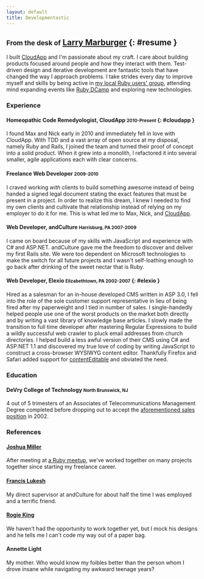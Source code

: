 ```yaml
---
layout: default
title: Developmentastic
---
```

## <small>From the desk of</small> [Larry Marburger](mailto:larry@marburger.cc) {: #resume }

I built [CloudApp](http://getcloudapp.com) and I'm passionate about my craft. I
care about building products focused around people and how they interact with
them. Test-driven design and iterative development are fantastic tools that have
changed the way I approach problems. I take strides every day to improve myself
and skills by being active in [my local Ruby users' group][ruby_group],
attending mind expanding events like [Ruby DCamp][ruby_dcamp] and exploring new
technologies.


### Experience

#### Homeopathic Code Remedyologist, CloudApp <small>2010-Present</small>  {: #cloudapp }

I found Max and Nick early in 2010 and immediately fell in love with CloudApp.
With TDD and a vast array of open source at my disposal, namely Ruby and Rails,
I joined the team and turned their proof of concept into a solid product. When
it grew into a monolith, I refactored it into several smaller, agile
applications each with clear concerns.


#### Freelance Web Developer <small>2009-2010</small>
I craved working _with_ clients to build something awesome instead of being
handed a signed legal document stating the exact features that must be present
in a project. In order to realize this dream, I knew I needed to find my own
clients and cultivate that relationship instead of relying on my employer to do
it for me. This is what led me to Max, Nick, and [CloudApp][cloudapp].

#### Web Developer, andCulture <small>Harrisburg, PA 2007-2009</small>
I came on board because of my skills with JavaScript and experience with C# and
ASP.NET. andCulture gave me the freedom to discover and deliver my first Rails
site. We were too dependent on Microsoft technologies to make the switch for all
future projects and I wasn't self-loathing enough to go back after drinking of
the sweet nectar that is Ruby.

#### Web Developer, Elexio <small>Elizabethtown, PA 2002-2007</small>  {: #elexio }
Hired as a salesman for an in-house developed CMS written in ASP 3.0, I fell
into the role of the sole customer support representative in lieu of being fired
after my paperweight and I tied in number of sales. I single-handedly helped
people use one of the worst products on the market both directly and by writing
a vast library of knowledge base articles. I slowly made the transition to full
time developer after mastering Regular Expressions to build a wildly successful
web crawler to pluck email addresses from church directories. I helped build a
less awful version of their CMS using C# and ASP.NET 1.1 and discovered my true
love of coding by writing JavaScript to construct a cross-browser WYSIWYG
content editor. Thankfully Firefox and Safari added support for
[contentEditable] and obviated the need.


### Education

#### DeVry College of Technology <small>North Brunswick, NJ</small>
4 out of 5 trimesters of an Associates of Telecommunications Management Degree
completed before dropping out to accept the
[aforementioned sales position][elexio] in 2002.


### References

#### [Joshua Miller][josh]
After meeting at [a Ruby meetup][ruby_group], we've worked together on many
projects together since starting my freelance career.

#### [Francis Lukesh][fran]
My direct supervisor at andCulture for about half the time I was employed and a
terrific friend.

#### [Rogie King][rogie]
We haven't had the opportunity to work together yet, but I mock his designs and
he tells me I can't code my way out of a paper bag.

#### Annette Light
My mother. Who would know my foibles better than the person whom I drove insane
while navigating my awkward teenage years?



[ruby_group]:      http://ruby.meetup.com/102
[ruby_dcamp]:      http://rubydcamp.org
[contentEditable]: http://developer.mozilla.org/en/DOM/element.contentEditable
[cloudapp]:        #cloudapp
[elexio]:          #elexio
[josh]:            http://joshinharrisburg.com/
[fran]:            http://lukesh.com
[rogie]:           http://www.komodomedia.com/
